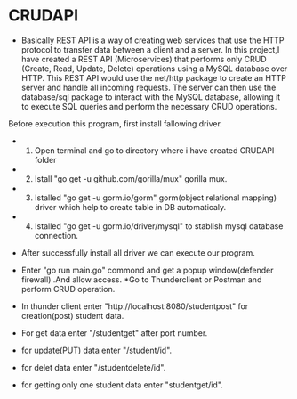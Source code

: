 # CRUDAPI
* Basically REST API is a way of creating web services that use the HTTP protocol to transfer data between a client and a server. In this project,I have created a REST API (Microservices) that performs only CRUD (Create, Read, Update, Delete) operations using a MySQL database over HTTP. This REST API would use the net/http package to create an HTTP server and handle all incoming requests. The server can then use the database/sql package to interact with the MySQL database, allowing it to execute SQL queries and perform the necessary CRUD operations.

Before execution this program, first install fallowing driver.
 *    1. Open terminal and go to directory where i have created CRUDAPI folder
 *    2. Istall "go get -u github.com/gorilla/mux" gorilla mux.
 *    3. Istalled "go get -u gorm.io/gorm" gorm(object relational mapping) driver which help to create table in DB automaticaly.
 *    4. Istalled "go get -u gorm.io/driver/mysql" to stablish mysql database connection.
* After successfully install all driver we can execute our program.
* Enter "go run main.go" commond and get a popup window(defender firewall) .And allow access.
*Go to Thunderclient or Postman and perform CRUD operation.


* In thunder client enter "http://localhost:8080/studentpost" for creation(post) student data.
* For get data enter "/studentget" after port number.
* for update(PUT) data enter "/student/id".
* for delet data enter "/studentdelete/id".
* for getting only one student data enter "studentget/id".

